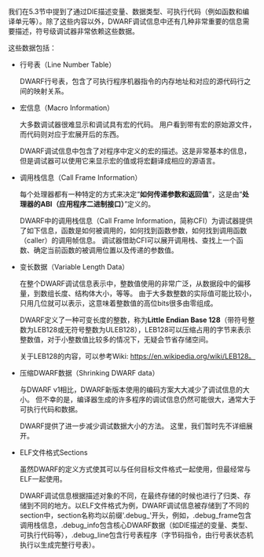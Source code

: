 我们在5.3节中提到了通过DIE描述变量、数据类型、可执行代码（例如函数和编译单元等）。除了这些内容以外，DWARF调试信息中还有几种非常重要的信息需要描述，符号级调试器非常依赖这些数据。

这些数据包括：

- 行号表（Line Number Table）

  DWARF行号表，包含了可执行程序机器指令的内存地址和对应的源代码行之间的映射关系。

- 宏信息（Macro Information）

  大多数调试器很难显示和调试具有宏的代码。 用户看到带有宏的原始源文件，而代码则对应于宏展开后的东西。

  DWARF调试信息中包含了对程序中定义的宏的描述。这是非常基本的信息，但是调试器可以使用它来显示宏的值或将宏翻译成相应的源语言。

- 调用栈信息（Call Frame Information）

  每个处理器都有一种特定的方式来决定“**如何传递参数和返回值**”，这是由“**处理器的ABI（应用程序二进制接口）**”定义的。

  DWARF中的调用栈信息（Call Frame Information，简称CFI）为调试器提供了如下信息，函数是如何被调用的，如何找到函数参数，如何找到调用函数（caller）的调用帧信息。 调试器借助CFI可以展开调用栈、查找上一个函数、确定当前函数的被调用位置以及传递的参数值。

- 变长数据（Variable Length Data）

  在整个DWARF调试信息表示中，整数值使用的非常广泛，从数据段中的偏移量，到数组长度、结构体大小，等等。 由于大多数整数的实际值可能比较小，只用几位就可以表示，这意味着整数值的高位bits很多由零组成。

  DWARF定义了一种可变长度的整数，称为**Little Endian Base 128**（带符号整数为LEB128或无符号整数为ULEB128），LEB128可以压缩占用的字节来表示整数值，对于小整数值比较多的情况下，无疑会节省存储空间。

  关于LEB128的内容，可以参考Wiki: https://en.wikipedia.org/wiki/LEB128。

- 压缩DWARF数据（Shrinking DWARF data）

  与DWARF v1相比，DWARF新版本使用的编码方案大大减少了调试信息的大小。 但不幸的是，编译器生成的许多程序的调试信息仍然可能很大，通常大于可执行代码和数据。

  DWARF提供了进一步减少调试数据大小的方法。 这里，我们暂时先不详细展开。

- ELF文件格式Sections

  虽然DWARF的定义方式使其可以与任何目标文件格式一起使用，但最经常与ELF一起使用。

  DWARF调试信息根据描述对象的不同，在最终存储的时候也进行了归类、存储到不同的地方。以ELF文件格式为例，DWARF调试信息被存储到了不同的section中，section名称均以前缀'.debug_'开头，例如，.debug_frame包含调用栈信息，.debug_info包含核心DWARF数据（如DIE描述的变量、类型、可执行代码等），.debug_line包含行号表程序（字节码指令，由行号表状态机执行以生成完整行号表）。